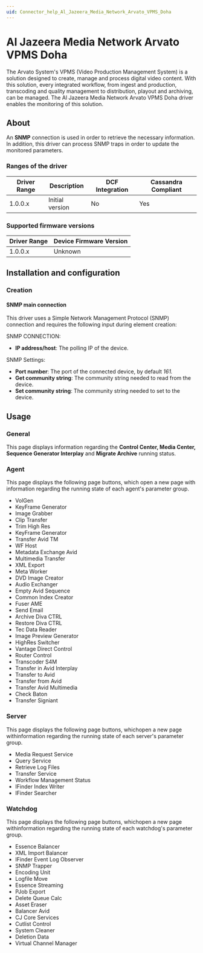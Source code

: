 ```yaml
---
uid: Connector_help_Al_Jazeera_Media_Network_Arvato_VPMS_Doha
---
```


# Al Jazeera Media Network Arvato VPMS Doha

The Arvato System's VPMS (Video Production Management System) is a solution designed to create, manage and process digital video content. With this solution, every integrated workflow, from ingest and production, transcoding and quality management to distribution, playout and archiving, can be managed. The Al Jazeera Media Network Arvato VPMS Doha driver enables the monitoring of this solution.

## About

An **SNMP** connection is used in order to retrieve the necessary information. In addition, this driver can process SNMP traps in order to update the monitored parameters.

### Ranges of the driver

| **Driver Range** | **Description** | **DCF Integration** | **Cassandra Compliant** |
|------------------|-----------------|---------------------|-------------------------|
| 1.0.0.x          | Initial version | No                  | Yes                     |

### Supported firmware versions

| **Driver Range** | **Device Firmware Version** |
|------------------|-----------------------------|
| 1.0.0.x          | Unknown                     |

## Installation and configuration

### Creation

#### SNMP main connection

This driver uses a Simple Network Management Protocol (SNMP) connection and requires the following input during element creation:

SNMP CONNECTION:

- **IP address/host**: The polling IP of the device.

SNMP Settings:

- **Port number**: The port of the connected device, by default *161.*
- **Get community string**: The community string needed to read from the device.
- **Set community string**: The community string needed to set to the device.

## Usage

### General

This page displays information regarding the **Control Center, Media Center, Sequence Generator Interplay** and **Migrate Archive** running status.

### Agent

This page displays the following page buttons, which open a new page with information regarding the running state of each agent's parameter group.

- VolGen
- KeyFrame Generator
- Image Grabber
- Clip Transfer
- Trim High Res
- KeyFrame Generator
- Transfer Avid TM
- WF Host
- Metadata Exchange Avid
- Multimedia Transfer
- XML Export
- Meta Worker
- DVD Image Creator
- Audio Exchanger
- Empty Avid Sequence
- Common Index Creator
- Fuser AME
- Send Email
- Archive Diva CTRL
- Restore Diva CTRL
- Tec Data Reader
- Image Preview Generator
- HighRes Switcher
- Vantage Direct Control
- Router Control
- Transcoder S4M
- Transfer in Avid Interplay
- Transfer to Avid
- Transfer from Avid
- Transfer Avid Multimedia
- Check Baton
- Transfer Signiant

### Server

This page displays the following page buttons, whichopen a new page withinformation regarding the running state of each server's parameter group.

- Media Request Service
- Query Service
- Retrieve Log Files
- Transfer Service
- Workflow Management Status
- IFinder Index Writer
- IFinder Searcher

### Watchdog

This page displays the following page buttons, whichopen a new page withinformation regarding the running state of each watchdog's parameter group.

- Essence Balancer
- XML Import Balancer
- IFinder Event Log Observer
- SNMP Trapper
- Encoding Unit
- Logfile Move
- Essence Streaming
- PJob Export
- Delete Queue Calc
- Asset Eraser
- Balancer Avid
- CJ Core Services
- Cutlist Control
- System Cleaner
- Deletion Data
- Virtual Channel Manager
